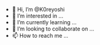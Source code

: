 - 👋 Hi, I’m @K0reyoshi
- 👀 I’m interested in ...
- 🌱 I’m currently learning ...
- 💞️ I’m looking to collaborate on ...
- 📫 How to reach me ...

<!---
K0reyoshi/K0reyoshi is a ✨ special ✨ repository because its `README.md` (this file) appears on your GitHub profile.
You can click the Preview link to take a look at your changes.
--->
